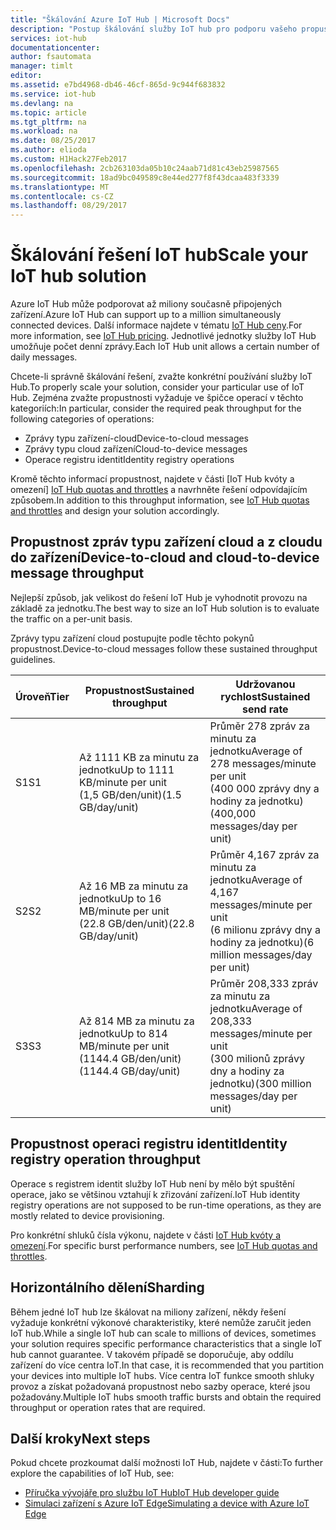 ```yaml
---
title: "Škálování Azure IoT Hub | Microsoft Docs"
description: "Postup škálování služby IoT hub pro podporu vašeho propustnost předpokládaného zpráv. Obsahuje souhrn podporovaných propustnosti pro každou vrstvu a možnosti pro horizontálního dělení."
services: iot-hub
documentationcenter: 
author: fsautomata
manager: timlt
editor: 
ms.assetid: e7bd4968-db46-46cf-865d-9c944f683832
ms.service: iot-hub
ms.devlang: na
ms.topic: article
ms.tgt_pltfrm: na
ms.workload: na
ms.date: 08/25/2017
ms.author: elioda
ms.custom: H1Hack27Feb2017
ms.openlocfilehash: 2cb263103da05b10c24aab71d81c43eb25987565
ms.sourcegitcommit: 18ad9bc049589c8e44ed277f8f43dcaa483f3339
ms.translationtype: MT
ms.contentlocale: cs-CZ
ms.lasthandoff: 08/29/2017
---
```

# <a name="scale-your-iot-hub-solution"></a><span data-ttu-id="14cfa-104">Škálování řešení IoT hub</span><span class="sxs-lookup"><span data-stu-id="14cfa-104">Scale your IoT hub solution</span></span>
<span data-ttu-id="14cfa-105">Azure IoT Hub může podporovat až miliony současně připojených zařízení.</span><span class="sxs-lookup"><span data-stu-id="14cfa-105">Azure IoT Hub can support up to a million simultaneously connected devices.</span></span> <span data-ttu-id="14cfa-106">Další informace najdete v tématu [IoT Hub ceny][lnk-pricing].</span><span class="sxs-lookup"><span data-stu-id="14cfa-106">For more information, see [IoT Hub pricing][lnk-pricing].</span></span> <span data-ttu-id="14cfa-107">Jednotlivé jednotky služby IoT Hub umožňuje počet denní zprávy.</span><span class="sxs-lookup"><span data-stu-id="14cfa-107">Each IoT Hub unit allows a certain number of daily messages.</span></span>

<span data-ttu-id="14cfa-108">Chcete-li správně škálování řešení, zvažte konkrétní používání služby IoT Hub.</span><span class="sxs-lookup"><span data-stu-id="14cfa-108">To properly scale your solution, consider your particular use of IoT Hub.</span></span> <span data-ttu-id="14cfa-109">Zejména zvažte propustnosti vyžaduje ve špičce operací v těchto kategoriích:</span><span class="sxs-lookup"><span data-stu-id="14cfa-109">In particular, consider the required peak throughput for the following categories of operations:</span></span>

* <span data-ttu-id="14cfa-110">Zprávy typu zařízení-cloud</span><span class="sxs-lookup"><span data-stu-id="14cfa-110">Device-to-cloud messages</span></span>
* <span data-ttu-id="14cfa-111">Zprávy typu cloud zařízení</span><span class="sxs-lookup"><span data-stu-id="14cfa-111">Cloud-to-device messages</span></span>
* <span data-ttu-id="14cfa-112">Operace registru identit</span><span class="sxs-lookup"><span data-stu-id="14cfa-112">Identity registry operations</span></span>

<span data-ttu-id="14cfa-113">Kromě těchto informací propustnost, najdete v části [IoT Hub kvóty a omezení] [ IoT Hub quotas and throttles] a navrhněte řešení odpovídajícím způsobem.</span><span class="sxs-lookup"><span data-stu-id="14cfa-113">In addition to this throughput information, see [IoT Hub quotas and throttles][IoT Hub quotas and throttles] and design your solution accordingly.</span></span>

## <a name="device-to-cloud-and-cloud-to-device-message-throughput"></a><span data-ttu-id="14cfa-114">Propustnost zpráv typu zařízení cloud a z cloudu do zařízení</span><span class="sxs-lookup"><span data-stu-id="14cfa-114">Device-to-cloud and cloud-to-device message throughput</span></span>
<span data-ttu-id="14cfa-115">Nejlepší způsob, jak velikost do řešení IoT Hub je vyhodnotit provozu na základě za jednotku.</span><span class="sxs-lookup"><span data-stu-id="14cfa-115">The best way to size an IoT Hub solution is to evaluate the traffic on a per-unit basis.</span></span>

<span data-ttu-id="14cfa-116">Zprávy typu zařízení cloud postupujte podle těchto pokynů propustnost.</span><span class="sxs-lookup"><span data-stu-id="14cfa-116">Device-to-cloud messages follow these sustained throughput guidelines.</span></span>

| <span data-ttu-id="14cfa-117">Úroveň</span><span class="sxs-lookup"><span data-stu-id="14cfa-117">Tier</span></span> | <span data-ttu-id="14cfa-118">Propustnost</span><span class="sxs-lookup"><span data-stu-id="14cfa-118">Sustained throughput</span></span> | <span data-ttu-id="14cfa-119">Udržovanou rychlost</span><span class="sxs-lookup"><span data-stu-id="14cfa-119">Sustained send rate</span></span> |
| --- | --- | --- |
| <span data-ttu-id="14cfa-120">S1</span><span class="sxs-lookup"><span data-stu-id="14cfa-120">S1</span></span> |<span data-ttu-id="14cfa-121">Až 1111 KB za minutu za jednotku</span><span class="sxs-lookup"><span data-stu-id="14cfa-121">Up to 1111 KB/minute per unit</span></span><br/><span data-ttu-id="14cfa-122">(1,5 GB/den/unit)</span><span class="sxs-lookup"><span data-stu-id="14cfa-122">(1.5 GB/day/unit)</span></span> |<span data-ttu-id="14cfa-123">Průměr 278 zpráv za minutu za jednotku</span><span class="sxs-lookup"><span data-stu-id="14cfa-123">Average of 278 messages/minute per unit</span></span><br/><span data-ttu-id="14cfa-124">(400 000 zprávy dny a hodiny za jednotku)</span><span class="sxs-lookup"><span data-stu-id="14cfa-124">(400,000 messages/day per unit)</span></span> |
| <span data-ttu-id="14cfa-125">S2</span><span class="sxs-lookup"><span data-stu-id="14cfa-125">S2</span></span> |<span data-ttu-id="14cfa-126">Až 16 MB za minutu za jednotku</span><span class="sxs-lookup"><span data-stu-id="14cfa-126">Up to 16 MB/minute per unit</span></span><br/><span data-ttu-id="14cfa-127">(22.8 GB/den/unit)</span><span class="sxs-lookup"><span data-stu-id="14cfa-127">(22.8 GB/day/unit)</span></span> |<span data-ttu-id="14cfa-128">Průměr 4,167 zpráv za minutu za jednotku</span><span class="sxs-lookup"><span data-stu-id="14cfa-128">Average of 4,167 messages/minute per unit</span></span><br/><span data-ttu-id="14cfa-129">(6 milionu zprávy dny a hodiny za jednotku)</span><span class="sxs-lookup"><span data-stu-id="14cfa-129">(6 million messages/day per unit)</span></span> |
| <span data-ttu-id="14cfa-130">S3</span><span class="sxs-lookup"><span data-stu-id="14cfa-130">S3</span></span> |<span data-ttu-id="14cfa-131">Až 814 MB za minutu za jednotku</span><span class="sxs-lookup"><span data-stu-id="14cfa-131">Up to 814 MB/minute per unit</span></span><br/><span data-ttu-id="14cfa-132">(1144.4 GB/den/unit)</span><span class="sxs-lookup"><span data-stu-id="14cfa-132">(1144.4 GB/day/unit)</span></span> |<span data-ttu-id="14cfa-133">Průměr 208,333 zpráv za minutu za jednotku</span><span class="sxs-lookup"><span data-stu-id="14cfa-133">Average of 208,333 messages/minute per unit</span></span><br/><span data-ttu-id="14cfa-134">(300 milionů zprávy dny a hodiny za jednotku)</span><span class="sxs-lookup"><span data-stu-id="14cfa-134">(300 million messages/day per unit)</span></span> |

## <a name="identity-registry-operation-throughput"></a><span data-ttu-id="14cfa-135">Propustnost operaci registru identit</span><span class="sxs-lookup"><span data-stu-id="14cfa-135">Identity registry operation throughput</span></span>
<span data-ttu-id="14cfa-136">Operace s registrem identit služby IoT Hub není by mělo být spuštění operace, jako se většinou vztahují k zřizování zařízení.</span><span class="sxs-lookup"><span data-stu-id="14cfa-136">IoT Hub identity registry operations are not supposed to be run-time operations, as they are mostly related to device provisioning.</span></span>

<span data-ttu-id="14cfa-137">Pro konkrétní shluků čísla výkonu, najdete v části [IoT Hub kvóty a omezení][IoT Hub quotas and throttles].</span><span class="sxs-lookup"><span data-stu-id="14cfa-137">For specific burst performance numbers, see [IoT Hub quotas and throttles][IoT Hub quotas and throttles].</span></span>

## <a name="sharding"></a><span data-ttu-id="14cfa-138">Horizontálního dělení</span><span class="sxs-lookup"><span data-stu-id="14cfa-138">Sharding</span></span>
<span data-ttu-id="14cfa-139">Během jedné IoT hub lze škálovat na miliony zařízení, někdy řešení vyžaduje konkrétní výkonové charakteristiky, které nemůže zaručit jeden IoT hub.</span><span class="sxs-lookup"><span data-stu-id="14cfa-139">While a single IoT hub can scale to millions of devices, sometimes your solution requires specific performance characteristics that a single IoT hub cannot guarantee.</span></span> <span data-ttu-id="14cfa-140">V takovém případě se doporučuje, aby oddílu zařízení do více centra IoT.</span><span class="sxs-lookup"><span data-stu-id="14cfa-140">In that case, it is recommended that you partition your devices into multiple IoT hubs.</span></span> <span data-ttu-id="14cfa-141">Více centra IoT funkce smooth shluky provoz a získat požadovaná propustnost nebo sazby operace, které jsou požadovány.</span><span class="sxs-lookup"><span data-stu-id="14cfa-141">Multiple IoT hubs smooth traffic bursts and obtain the required throughput or operation rates that are required.</span></span>

## <a name="next-steps"></a><span data-ttu-id="14cfa-142">Další kroky</span><span class="sxs-lookup"><span data-stu-id="14cfa-142">Next steps</span></span>
<span data-ttu-id="14cfa-143">Pokud chcete prozkoumat další možnosti IoT Hub, najdete v části:</span><span class="sxs-lookup"><span data-stu-id="14cfa-143">To further explore the capabilities of IoT Hub, see:</span></span>

* <span data-ttu-id="14cfa-144">[Příručka vývojáře pro službu IoT Hub][lnk-devguide]</span><span class="sxs-lookup"><span data-stu-id="14cfa-144">[IoT Hub developer guide][lnk-devguide]</span></span>
* <span data-ttu-id="14cfa-145">[Simulaci zařízení s Azure IoT Edge][lnk-iotedge]</span><span class="sxs-lookup"><span data-stu-id="14cfa-145">[Simulating a device with Azure IoT Edge][lnk-iotedge]</span></span>

[lnk-pricing]: https://azure.microsoft.com/pricing/details/iot-hub
[IoT Hub quotas and throttles]: iot-hub-devguide-quotas-throttling.md

[lnk-devguide]: iot-hub-devguide.md
[lnk-iotedge]: iot-hub-linux-iot-edge-simulated-device.md

